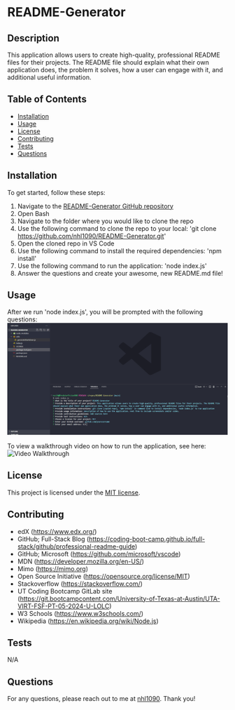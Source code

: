 
# README-Generator

## Description
This application allows users to create high-quality, professional README files for their projects. The README file should explain what their own application does, the problem it solves, how a user can engage with it, and additional useful information.

## Table of Contents
- [Installation](#installation)
- [Usage](#usage)
- [License](#license)
- [Contributing](#contributing)
- [Tests](#tests)
- [Questions](#questions)

## Installation
To get started, follow these steps:

1. Navigate to the [README-Generator GitHub repository](https://github.com/nhl1090/README-Generator)
2. Open Bash
3. Navigate to the folder where you would like to clone the repo
4. Use the following command to clone the repo to your local:
    'git clone https://github.com/nhl1090/README-Generator.git'
5. Open the cloned repo in VS Code
6. Use the following command to install the required dependencies:
    'npm install'
7. Use the following command to run the application:
        'node index.js'
8. Answer the questions and create your awesome, new README.md file!

## Usage

After we run 'node index.js', you will be prompted with the following questions:
![Alt text](./images/Screenshot.png)

To view a walkthrough video on how to run the application, see here:
![Video Walkthrough](https://drive.google.com/file/d/1-IyIA9F08IkE8i03IV0yIseqZplC6Ywb/view?usp=sharing)

## License
This project is licensed under the [MIT license](https://opensource.org/license/MIT).

## Contributing
- edX (https://www.edx.org/)
- GitHub; Full-Stack Blog (https://coding-boot-camp.github.io/full-stack/github/professional-readme-guide)
- GitHub; Microsoft (https://github.com/microsoft/vscode)
- MDN (https://developer.mozilla.org/en-US/)
- Mimo (https://mimo.org)
- Open Source Initiative (https://opensource.org/license/MIT)
- Stackoverflow (https://stackoverflow.com/)
- UT Coding Bootcamp GitLab site (https://git.bootcampcontent.com/University-of-Texas-at-Austin/UTA-VIRT-FSF-PT-05-2024-U-LOLC)
- W3 Schools (https://www.w3schools.com/)
- Wikipedia (https://en.wikipedia.org/wiki/Node.js)

## Tests
N/A

## Questions
For any questions, please reach out to me at [nhl1090](https://github.com/nhl1090). Thank you!